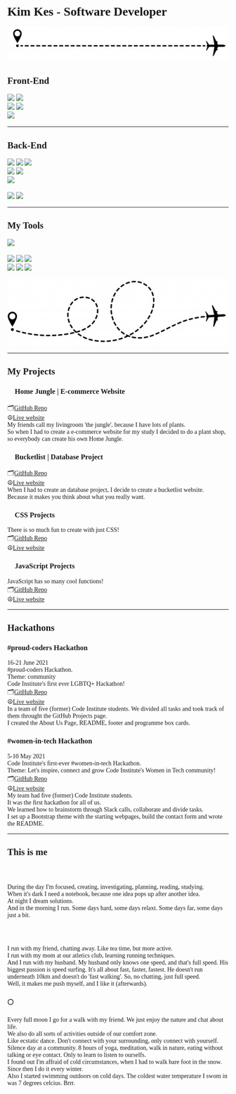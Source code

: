 <span style="font-family: 'Lucida Console';">

# Kim Kes - Software Developer

![](plane-line2.jpg)

## Front-End   
![](https://camo.githubusercontent.com/d2da7e7ec8424780720101d4853c64dffb81dc69dfdd25a0ce88cdb3848bbc6f/68747470733a2f2f696d672e736869656c64732e696f2f7374617469632f76313f7374796c653d666f722d7468652d6261646765266d6573736167653d48544d4c3526636f6c6f723d453334463236266c6f676f3d48544d4c35266c6f676f436f6c6f723d464646464646266c6162656c3d)
![](https://img.shields.io/badge/css3-%231572B6.svg?style=for-the-badge&logo=css3&logoColor=white"/) 
<br>
![](https://img.shields.io/badge/bootstrap-%23563D7C.svg?style=for-the-badge&logo=bootstrap&logoColor=white"/)
![](https://img.shields.io/badge/-materialize--css-ff69b4?style=for-the-badge&logo=materialize--css&logoColor=white"/)
<br>
![](https://img.shields.io/badge/javascript-%23323330.svg?style=for-the-badge&logo=javascript&logoColor=%23F7DF1E"/)  
<hr>  

## Back-End
![](https://img.shields.io/badge/python-%2314354C.svg?style=for-the-badge&logo=python&logoColor=white"/)
![](https://img.shields.io/badge/django-%23092E20.svg?style=for-the-badge&logo=django&logoColor=white")
![](https://img.shields.io/badge/flask-%23000.svg?style=for-the-badge&logo=flask&logoColor=white"/)
<br>
![](https://img.shields.io/badge/MongoDB-%234ea94b.svg?style=for-the-badge&logo=mongodb&logoColor=white"/)
![](https://img.shields.io/badge/mysql-%2300f.svg?style=for-the-badge&logo=mysql&logoColor=white"/)
<br>
![](https://img.shields.io/badge/heroku-%23430098.svg?style=for-the-badge&logo=heroku&logoColor=white"/)    
<br>
![](https://img.shields.io/badge/Amazon_AWS-232F3E?style=for-the-badge&logo=amazon-aws&logoColor=white"/)
![](https://camo.githubusercontent.com/b746d6462744834717458ce434499b440b2614401b2f9dd351776482958dbc64/68747470733a2f2f696d672e736869656c64732e696f2f62616467652f5374726970652d3637373265353f6c6f676f3d737472697065266c6f676f436f6c6f723d666666666666267374796c653d666f722d7468652d6261646765)

<hr>  
  
## My Tools
![](https://img.shields.io/badge/Visual_Studio_Code-0078D4?style=for-the-badge&logo=visual%20studio%20code&logoColor=white"/)        
<br>
![](https://camo.githubusercontent.com/42acc7ee3a18313a065e672e0835729edf3361dedb045d6c3cf8821fe30a1c2d/68747470733a2f2f696d672e736869656c64732e696f2f7374617469632f76313f7374796c653d666f722d7468652d6261646765266d6573736167653d47697426636f6c6f723d463035303332266c6f676f3d476974266c6f676f436f6c6f723d464646464646266c6162656c3d)
![](https://img.shields.io/badge/github-%23121011.svg?style=for-the-badge&logo=github&logoColor=white"/)
![](https://img.shields.io/badge/gitlab-%23181717.svg?style=for-the-badge&logo=gitlab&logoColor=white"/)
<br>
![](https://img.shields.io/badge/Slack-4A154B?style=for-the-badge&logo=slack&logoColor=white"/)
![](https://camo.githubusercontent.com/a0e17e3c41abff3e7abb85b7df8b9fa42794c7df939eb6ed01f970c8677ad7a0/68747470733a2f2f696d672e736869656c64732e696f2f7374617469632f76313f7374796c653d666f722d7468652d6261646765266d6573736167653d4669676d6126636f6c6f723d463234453145266c6f676f3d4669676d61266c6f676f436f6c6f723d464646464646266c6162656c3d)
![](https://camo.githubusercontent.com/e568135c48076049e77541a1f9bef6ee1c9a08bde37c8a6efb7e3cde3410c698/68747470733a2f2f696d672e736869656c64732e696f2f7374617469632f76313f7374796c653d666f722d7468652d6261646765266d6573736167653d43616e766126636f6c6f723d323232323232266c6f676f3d43616e7661266c6f676f436f6c6f723d303043344343266c6162656c3d)

![](plane-line.jpg)
 
 <hr>

## My Projects
 
### 🌱 Home Jungle | E-commerce Website
🗂️[GitHub Repo](https://github.com/kimkesdev/home_jungle) <br>
☮️[Live website](https://home-jungle.herokuapp.com/) <br>
My friends call my livingroom 'the jungle', because I have lots of plants. <br> 
So when I had to create a e-commerce website for my study I decided to do a plant shop, so everybody can create his own Home Jungle.

### 📁 Bucketlist | Database Project
🗂️[GitHub Repo](https://github.com/kimkesdev/bucketlist) <br>
☮️[Live website](https://bucketlist-2020.herokuapp.com/) <br>
When I had to create an database project, I decide to create a bucketlist website. <br>
Because it makes you think about what you really want.

### 🎨 CSS Projects
There is so much fun to create with just CSS! <br>
🗂️[GitHub Repo](https://github.com/kimkesdev/css-projects)<br>
☮️[Live website](https://kimkesdev.github.io/css-projects/)

### 📑 JavaScript Projects
JavaScript has so many cool functions!<br>
🗂️[GitHub Repo](https://github.com/kimkesdev/javascript-projects)<br>
☮️[Live website](https://kimkesdev.github.io/javascript-projects/)

<hr>
  
## Hackathons

### #proud-coders Hackathon 🏳️‍🌈
16-21 June 2021 <br>
#proud-coders Hackathon. <br>
Theme: community <br>
Code Institute's first ever LGBTQ+ Hackathon! <br>
🗂️[GitHub Repo](https://github.com/RussOakham/Pride-In-Coding)<br>
☮️[Live website](https://pride-in-coding.herokuapp.com/) <br>
In a team of five (former) Code Institute students.
We divided all tasks and took track of them throught the GitHub Projects page. <br>
I created the About Us Page, README, footer and programme box cards.

### #women-in-tech Hackathon 
5-10 May 2021 <br>
Code Institute's first-ever #women-in-tech Hackathon. <br>
Theme: Let's inspire, connect and grow Code Institute's Women in Tech community! <br>
🗂️[GitHub Repo](https://github.com/thanh-cao/hackathon-command-girl)<br>
☮️[Live website](https://thanh-cao.github.io/hackathon-command-girl/) <br>
My team had five (former) Code Institute students. <br> 
It was the first hackathon for all of us. <br>
We learned how to brainstorm through Slack calls, collaborate and divide tasks. <br>
I set up a Bootstrap theme with the starting webpages, build the contact form and wrote the README. 

<hr>
  
## This is me
  
### 🎇
During the day I'm focused, creating, investigating, planning, reading, studying. <br>
When it's dark I need a notebook, because one idea pops up after another idea. <br>
At night I dream solutions. <br>
And in the morning I run. Some days hard, some days relaxt. Some days far, some days just a bit.

### 🏃
I run with my friend, chatting away. Like tea time, but more active. <br>
I run with my mom at our atletics club, learning running techniques. <br>
And I run with my husband. My husband only knows one speed, and that's full speed. His biggest passion is speed surfing. It's all about fast, faster, fastest. 
He doesn't run underneath 10km and doesn't do 'fast walking'. So, no chatting, just full speed. <br>
Well, it makes me push myself, and I like it (afterwards). 
 
### 🌕
Every full moon I go for a walk with my friend. We just enjoy the nature and chat about life.  <br>
We also do all sorts of activities outside of our comfort zone.  <br>
Like ecstatic dance. Don't connect with your surrounding, only connect with yourself. <br>
Silence day at a community. 8 hours of yoga, meditation, walk in nature, eating without talking or eye contact. Only to learn to listen to ourselfs. <br>
I found out I'm affraid of cold circumstances, when I had to walk bare foot in the snow. Since then I do it every winter. <br>
Also I started swimming outdoors on cold days. The coldest water temperature I swom in was 7 degrees celcius. Brrr. <br>
 
</span>
